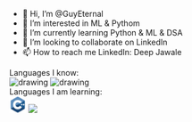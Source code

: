- 👋 Hi, I’m @GuyEternal
- 👀 I’m interested in ML & Pythom
- 🌱 I’m currently learning Python & ML & DSA
- 💞️ I’m looking to collaborate on LinkedIn
- 📫 How to reach me LinkedIn: Deep Jawale

<!---
GuyEternal/GuyEternal is a ✨ special ✨ repository because its `README.md` (this file) appears on your GitHub profile.
You can click the Preview link to take a look at your changes.
--->

Languages I know: 
<br>
<img src="https://i.imgur.com/zINUxVf.png" alt="drawing" width="30">
<img src="https://upload.wikimedia.org/wikipedia/commons/6/61/HTML5_logo_and_wordmark.svg" alt="drawing" width="40">
<br>
Languages I am learning:<br>
<img src="https://raw.githubusercontent.com/github/explore/80688e429a7d4ef2fca1e82350fe8e3517d3494d/topics/cpp/cpp.png" alt="drawing" width="30"> <img src="https://github.com/jalbertsr/logo-badge-images/blob/master/img/rsz_python.png?raw=true" width="30">



